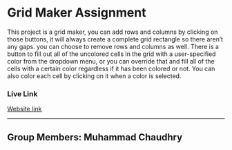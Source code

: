 # Grid Maker Assignment
This project is a grid maker, you can add rows and columns by clicking on those buttons, it will always create a complete grid rectangle so there aren’t any gaps. you can choose to remove rows and columns as well. There is a button to fill out all of the uncolored cells in the grid with a user-specified color from the dropdown menu, or you can override that and fill all of the cells with a certain color regardless if it has been colored or not. You can also color each cell by clicking on it when a color is selected.


### Live Link
[Website link]((https://muhammadc11.github.io/grid-maker/)https://muhammadc11.github.io/grid-maker/)

----------

## Group Members: Muhammad Chaudhry
